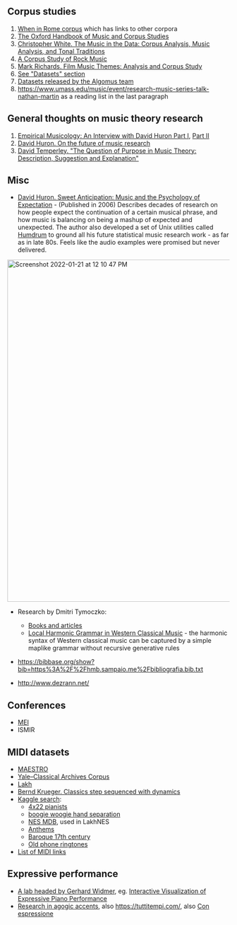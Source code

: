 Corpus studies
---

1. [When in Rome corpus](https://github.com/MarkGotham/When-in-Rome) which has links to other corpora 
1. [The Oxford Handbook of Music and Corpus Studies](https://academic.oup.com/edited-volume/41992)
2. [Christopher White. The Music in the Data: Corpus Analysis, Music Analysis, and Tonal Traditions](https://www.routledge.com/The-Music-in-the-Data-Corpus-Analysis-Music-Analysis-and-Tonal-Traditions/White/p/book/9781032259222)
3. [A Corpus Study of Rock Music](http://rockcorpus.midside.com/)
6. [Mark Richards. Film Music Themes: Analysis and Corpus Study](https://mtosmt.org/issues/mto.16.22.1/mto.16.22.1.richards.php)
7. [See "Datasets" section](https://marcos.sampaio.me/en/talk/2020-computational-musicology-algorithms-datasets/)
8. [Datasets released by the Algomus team](http://www.algomus.fr/data/)
9. https://www.umass.edu/music/event/research-music-series-talk-nathan-martin as a reading list in the last paragraph


General thoughts on music theory research
---

1. [Empirical Musicology: An Interview with David Huron Part I](https://emusicology.org/index.php/EMR/article/view/7718/5744), [Part II](https://emusicology.org/article/view/8103/6032)
3. [David Huron. On the future of music research](https://kb.osu.edu/bitstream/handle/1811/93138/1/FDMC_2021_Huron_005.pdf)
1. [David Temperley. "The Question of Purpose in Music Theory: Description, Suggestion and Explanation"](http://davidtemperley.com/wp-content/uploads/2015/11/temperley-cm99.pdf)

Misc
---

- [David Huron. Sweet Anticipation: Music and the Psychology of Expectation](https://amzn.to/3FNCjmo) - (Published in 2006) Describes decades of research on how people expect the continuation of a certain musical phrase, and how music is balancing on being a mashup of expected and unexpected. The author also developed a set of Unix utilities called [Humdrum](https://www.humdrum.org/) to ground all his future statistical music research work - as far as in late 80s. Feels like the audio examples were promised but never delivered.

<img width="774" alt="Screenshot 2022-01-21 at 12 10 47 PM" src="https://user-images.githubusercontent.com/1491908/150499414-7dbb1772-6ceb-44b8-8018-d4869a345fa3.png">


- Research by Dmitri Tymoczko: 
  - [Books and articles](https://dmitri.mycpanel.princeton.edu/publications.html)
  - [Local Harmonic Grammar in Western Classical Music](https://dmitri.mycpanel.princeton.edu/mozart.pdf) - the harmonic syntax of Western classical music can be captured by a simple maplike grammar without recursive generative rules


- https://bibbase.org/show?bib=https%3A%2F%2Fhmb.sampaio.me%2Fbibliografia.bib.txt
- http://www.dezrann.net/

Conferences
---

- [MEI](https://music-encoding.org/conference/proceedings.html)
- ISMIR

MIDI datasets
---

- [MAESTRO](https://magenta.tensorflow.org/datasets/maestro)
- [Yale–Classical Archives Corpus](https://ycac.yale.edu/)
- [Lakh](https://colinraffel.com/projects/lmd/)
- [Bernd Krueger. Classics step sequenced with dynamics](http://www.piano-midi.de/)
- [Kaggle search](https://www.kaggle.com/search?q=midi+in%3Adatasets):
  - [4x22 pianists](https://www.kaggle.com/datasets/ashkhagan/the-vienna-4x22-piano-corpus)
  - [boogie woogie hand separation](https://www.kaggle.com/datasets/burekpapi/sepiwoogie)
  - [NES MDB](https://www.kaggle.com/datasets/imsparsh/nes-mdb-dataset), used in LakhNES
  - [Anthems](https://www.kaggle.com/datasets/awesomepgm/national-anthems-of-every-country)
  - [Baroque 17th century](https://www.kaggle.com/datasets/celiarubiomadrigal/baroque-midi-music-17th-century)
  - [Old phone ringtones](https://www.kaggle.com/datasets/narektorosyan/old-phone-ringtones-as-midi)
- [List of MIDI links](http://www.virtualphilharmonic.co.uk/MIDIlinks.htm)



Expressive performance
---

- [A lab headed by Gerhard Widmer](https://www.jku.at/en/research/research-documentation/research-unit/308/), eg. [Interactive Visualization of Expressive Piano Performance](http://www.cp.jku.at/research/papers/Gasser_diplomarbeit.pdf)
- [Research in agogic accents](https://emusicology.org/index.php/EMR/article/view/7338/6026), also https://tuttitempi.com/, also [Con espressione](https://vimeo.com/516752581)
